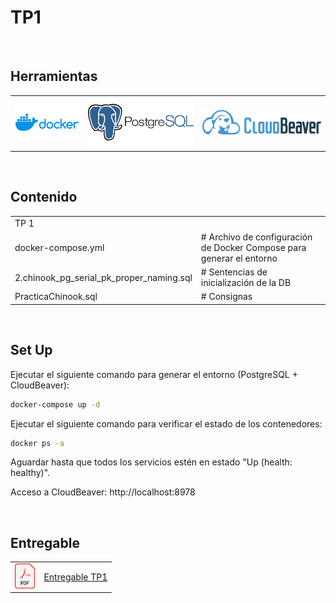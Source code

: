 # TP1

<br>

## Herramientas
<table border="0">
  <tr valign="center">
    <td><img src="../imgs/docker.png" alt="Docker" height="60"></td>
    <td><img src="../imgs/postgresql.png" alt="PostgreSQL" height="80"></td>
    <td><img src="../imgs/cloudbeaver.png" alt="CloudBeaver" height="40"></td>
  </tr>
</table>
<br>

## Contenido

<table border="0">
  <tr valign="center">
    <td colspan="2">TP 1</td>
  </tr>
  <tr valign="center">
    <td>docker-compose.yml</td>
    <td># Archivo de configuración de Docker Compose para generar el entorno</td>
  </tr>
  <tr valign="center">
    <td>2.chinook_pg_serial_pk_proper_naming.sql</td>
    <td># Sentencias de inicialización de la DB</td>
  </tr>
    <tr valign="center">
    <td>PracticaChinook.sql</td>
    <td># Consignas</td>
</table>
<br>

## Set Up

Ejecutar el siguiente comando para generar el entorno (PostgreSQL + CloudBeaver):

```Bash
docker-compose up -d
```

Ejecutar el siguiente comando para verificar el estado de los contenedores:
```Bash
docker ps -a
```

Aguardar hasta que todos los servicios estén en estado "Up (health: healthy)".

Acceso a CloudBeaver: http://localhost:8978

<br>


## Entregable
<table border="0">
  <tr valign="center">
    <td><img src="../imgs/pdf.png" alt="PDF" height="40"></td>
    <td><a href="./CEIA_BDIA_TP1_a1618.pdf" target="_blank">Entregable TP1</a></td>
  </tr>
</table>
<br>
